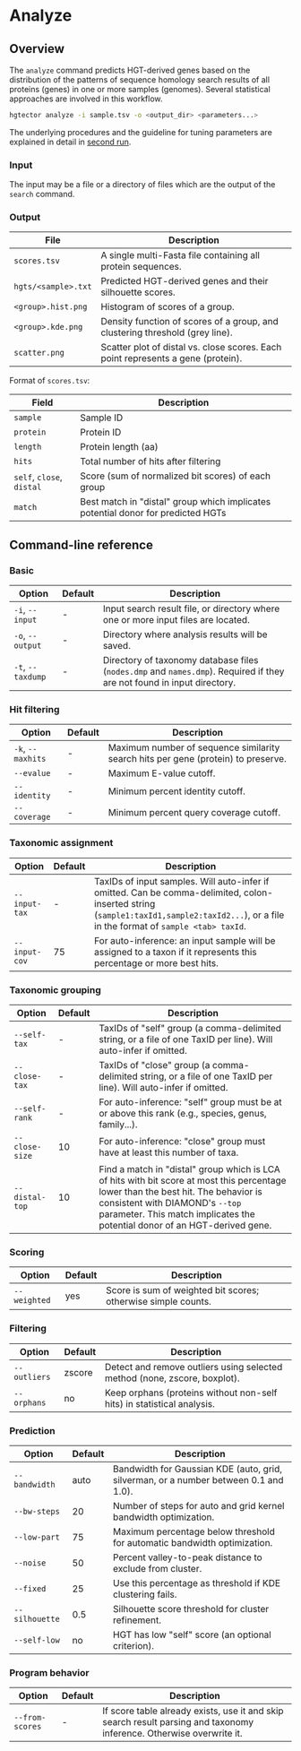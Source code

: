 Analyze
=======

## Overview

The `analyze` command predicts HGT-derived genes based on the distribution of the patterns of sequence homology search results of all proteins (genes) in one or more samples (genomes). Several statistical approaches are involved in this workflow.

```bash
hgtector analyze -i sample.tsv -o <output_dir> <parameters...>
```

The underlying procedures and the guideline for tuning parameters are explained in detail in [second run](2ndrun.md).

### Input

The input may be a file or a directory of files which are the output of the `search` command.

### Output

File | Description
--- | ---
`scores.tsv` | A single multi-Fasta file containing all protein sequences.
`hgts/<sample>.txt` | Predicted HGT-derived genes and their silhouette scores.
`<group>.hist.png` | Histogram of scores of a group.
`<group>.kde.png` | Density function of scores of a group, and clustering threshold (grey line).
`scatter.png` | Scatter plot of distal vs. close scores. Each point represents a gene (protein).

Format of `scores.tsv`:

Field | Description
--- | ---
`sample` | Sample ID
`protein` | Protein ID
`length` | Protein length (aa)
`hits` | Total number of hits after filtering
`self`, `close`, `distal` | Score (sum of normalized bit scores) of each group
`match` | Best match in "distal" group which implicates potential donor for predicted HGTs


## Command-line reference

### Basic

Option | Default | Description
--- | --- | ---
`-i`, `--input` | - | Input search result file, or directory where one or more input files are located.
`-o`, `--output` | - | Directory where analysis results will be saved.
`-t`, `--taxdump` | - | Directory of taxonomy database files (`nodes.dmp` and `names.dmp`). Required if they are not found in input directory.

### Hit filtering

Option | Default | Description
--- | --- | ---
`-k`, `--maxhits` | - | Maximum number of sequence similarity search hits per gene (protein) to preserve.
`--evalue` | - | Maximum E-value cutoff.
`--identity` | - | Minimum percent identity cutoff.
`--coverage` | - | Minimum percent query coverage cutoff.

### Taxonomic assignment

Option | Default | Description
--- | --- | ---
`--input-tax` | - | TaxIDs of input samples. Will auto-infer if omitted. Can be comma-delimited, colon-inserted string (`sample1:taxId1,sample2:taxId2...`), or a file in the format of `sample <tab> taxId`.
`--input-cov` | 75 | For auto-inference: an input sample will be assigned to a taxon if it represents this percentage or more best hits.

### Taxonomic grouping

Option | Default | Description
--- | --- | ---
`--self-tax` | - | TaxIDs of "self" group (a comma-delimited string, or a file of one TaxID per line). Will auto-infer if omitted.
`--close-tax` | - | TaxIDs of "close" group (a comma-delimited string, or a file of one TaxID per line). Will auto-infer if omitted.
`--self-rank` | - | For auto-inference: "self" group must be at or above this rank (e.g., species, genus, family...).
`--close-size` | 10 | For auto-inference: "close" group must have at least this number of taxa.
`--distal-top` | 10 | Find a match in "distal" group which is LCA of hits with bit score at most this percentage lower than the best hit. The behavior is consistent with DIAMOND's `--top` parameter. This match implicates the potential donor of an HGT-derived gene.


### Scoring

Option | Default | Description
--- | --- | ---
`--weighted` | yes | Score is sum of weighted bit scores; otherwise simple counts.

### Filtering

Option | Default | Description
--- | --- | ---
`--outliers` | zscore | Detect and remove outliers using selected method (none, zscore, boxplot).
`--orphans` | no | Keep orphans (proteins without non-self hits) in statistical analysis.

### Prediction

Option | Default | Description
--- | --- | ---
`--bandwidth` | auto | Bandwidth for Gaussian KDE (auto, grid, silverman, or a number between 0.1 and 1.0).
`--bw-steps` | 20 | Number of steps for auto and grid kernel bandwidth optimization.
`--low-part` | 75 | Maximum percentage below threshold for automatic bandwidth optimization.
`--noise` | 50 | Percent valley-to-peak distance to exclude from cluster.
`--fixed` | 25 | Use this percentage as threshold if KDE clustering fails.
`--silhouette` | 0.5 | Silhouette score threshold for cluster refinement.
`--self-low` | no | HGT has low "self" score (an optional criterion).

### Program behavior

Option | Default | Description
--- | --- | ---
`--from-scores` | - | If score table already exists, use it and skip search result parsing and taxonomy inference. Otherwise overwrite it.
